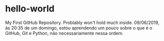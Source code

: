 # hello-world
My First GitHub Repository. Problably won't hold much inside.
09/06/2019, às 20:35 de um domingo, estou aprendendo um pouco sobre o que é o GitHub, Git e Python, não necessariamente nessa ordem.
